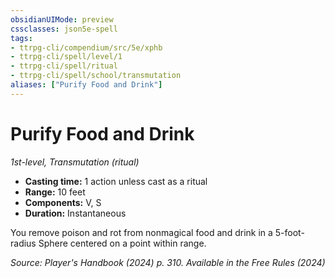 ```yaml
---
obsidianUIMode: preview
cssclasses: json5e-spell
tags:
- ttrpg-cli/compendium/src/5e/xphb
- ttrpg-cli/spell/level/1
- ttrpg-cli/spell/ritual
- ttrpg-cli/spell/school/transmutation
aliases: ["Purify Food and Drink"]
---
```

# Purify Food and Drink
*1st-level, Transmutation (ritual)*  

- **Casting time:** 1 action unless cast as a ritual
- **Range:** 10 feet
- **Components:** V, S
- **Duration:** Instantaneous

You remove poison and rot from nonmagical food and drink in a 5-foot-radius Sphere centered on a point within range.

*Source: Player's Handbook (2024) p. 310. Available in the Free Rules (2024)*